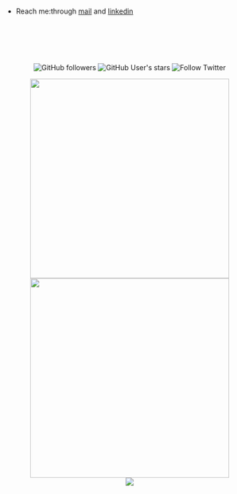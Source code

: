 

  <br />

             
  - Reach me:through [mail](mailto:prakhaxr@gmail.com) and [linkedin](https://www.linkedin.com/in/prakhaxr/)


<br />
<br />
<br />
<br />
<p align="center">
  <img alt="GitHub followers" src="https://img.shields.io/github/followers/akshatnema?color=ffb300&logo=github&style=for-the-badge&logoColor=ffb300">
 <!-- <img src="https://gpvc.arturio.dev/AKSHATNEMA" alt="profile views"> -->
  <img alt="GitHub User's stars" src="https://img.shields.io/github/stars/akshatnema?affiliations=OWNER&color=ffb300&logo=github&style=for-the-badge&logoColor=ffb300">  
 <img alt="Follow Twitter" src="https://img.shields.io/twitter/follow/AksNema?color=ffb300&label=Aks%20Nema&logo=twitter&logoColor=ffb300&style=for-the-badge">
  
</p> 

<div align="center">

<img width="400px" src="https://github-readme-stats.vercel.app/api?username=akshatnema&custom_title=In+Data+We+Trust&show_icons=true&hide_border=true&count_private=true&bg_color=00000000&title_color=ff7a0d&text_color=ffb300&icon_color=ffb300&cache_seconds=1800" />
<img width="400px" src="https://github-readme-streak-stats.herokuapp.com/?user=akshatnema&background=00000000&hide_border=true&stroke=ffb300&ring=ff960d&fire=ffd500&currStreakNum=ff7a0d&sideNums=ff7a0d&currStreakLabel=ffb300&sideLabels=ffb300&dates=ffb300" />
  
</div> 

<div align="center">
<img src="https://github-readme-activity-graph.cyclic.app/graph?username=akshatnema&theme=react-dark&bg_color=00000000&color=ff7a0d&line=ffb300&point=ff7a0d&area=true&hide_border=true&area_color=ffb300"> <br>
</div>
